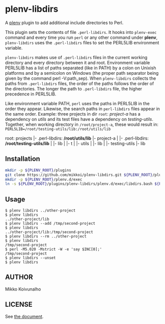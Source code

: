 # plenv-libdirs

A [plenv](https://github.com/tokuhirom/plenv) plugin to add additional include directories to Perl.

This plugin sets the contents of file `.perl-libdirs`.
It hooks into `plenv-exec` command and every time you run `perl`
or any other command under **plenv**, `plenv-libdirs` uses the
`.perl-libdirs` files to set the PERL5LIB environment variable.

`plenv-libdirs` makes use of `.perl-libdirs` files
in the current working directory and every directory
between it and root.
Environment variable PERL5LIB has a list of paths separated (like in PATH)
by a colon on Unixish platforms and by a semicolon on Windows
(the proper path separator being given by the command perl -V:path_sep).
When `plenv-libdirs` collects the paths from `.perl-libdirs` files,
the order of the paths follows the order of the directories.
The longer the path to `.perl-libdirs` file, the higher precedence in PERL5LIB.

Like environment variable PATH, `perl` uses the paths in PERL5LIB
in the order they appear. Likewise, the search paths in `perl-libdirs` files
appear in the same order. Example:
three projects in dir `root`: *project-a* has a dependency
on *utils* and its test files have a dependency on *testing-utils*.
Together, when working directory in `/root/project-a`,
these would result in: `PERL5LIB=/root/testing-utils/lib:/root/utils/lib`

root: projects
|- .perl-libdirs: **/root/utils/lib**
|- project-a
|  |- .perl-libdirs: **/root/testing-utils/lib**
|  |- lib
|  |- t
|
|- utils
|  |- lib
|
|- testing-utils
   |- lib

## Installation

```sh
mkdir -p ${PLENV_ROOT}/plugins
git clone https://github.com/mikkoi/plenv-libdirs.git ${PLENV_ROOT}/plugins/plenv-libdirs
mkdir -p ${PLENV_ROOT}/plenv.d/exec
ln -s ${PLENV_ROOT}/plugins/plenv-libdirs/plenv.d/exec/libdirs.bash ${PLENV_ROOT}/plenv.d/exec/libdirs.bash
```

## Usage

```
$ plenv libdirs ../other-project
$ plenv libdirs
../other-project/lib
$ plenv libdirs --add /tmp/second-project
$ plenv libdirs
../other-project/lib:/tmp/second-project
$ plenv libdirs --rm ../other-project
$ plenv libdirs
/tmp/second-project
$ perl -M5.020 -Mstrict -W -e 'say $INC[0];'
/tmp/second-project
$ plenv libdirs --unset
$ plenv libdirs
```

## AUTHOR

Mikko Koivunalho

## LICENSE

See [the document](./LICENSE).
